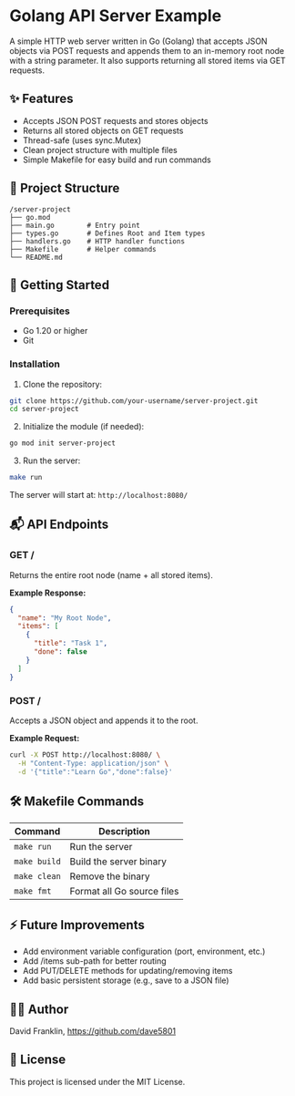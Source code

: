 # Golang API Server Example

A simple HTTP web server written in Go (Golang) that accepts JSON objects via POST requests and appends them to an in-memory root node with a string parameter. It also supports returning all stored items via GET requests.

## ✨ Features

- Accepts JSON POST requests and stores objects
- Returns all stored objects on GET requests
- Thread-safe (uses sync.Mutex)
- Clean project structure with multiple files
- Simple Makefile for easy build and run commands

## 📂 Project Structure

```
/server-project
├── go.mod
├── main.go        # Entry point
├── types.go       # Defines Root and Item types
├── handlers.go    # HTTP handler functions
├── Makefile       # Helper commands
└── README.md
```

## 🚀 Getting Started

### Prerequisites

- Go 1.20 or higher
- Git

### Installation

1. Clone the repository:
```bash
git clone https://github.com/your-username/server-project.git
cd server-project
```

2. Initialize the module (if needed):
```bash
go mod init server-project
```

3. Run the server:
```bash
make run
```

The server will start at: `http://localhost:8080/`

## 📬 API Endpoints

### GET /
Returns the entire root node (name + all stored items).

**Example Response:**
```json
{
  "name": "My Root Node",
  "items": [
    {
      "title": "Task 1",
      "done": false
    }
  ]
}
```

### POST /
Accepts a JSON object and appends it to the root.

**Example Request:**
```bash
curl -X POST http://localhost:8080/ \
  -H "Content-Type: application/json" \
  -d '{"title":"Learn Go","done":false}'
```

## 🛠 Makefile Commands

| Command | Description |
|---------|-------------|
| `make run` | Run the server |
| `make build` | Build the server binary |
| `make clean` | Remove the binary |
| `make fmt` | Format all Go source files |

## ⚡ Future Improvements

- Add environment variable configuration (port, environment, etc.)
- Add /items sub-path for better routing
- Add PUT/DELETE methods for updating/removing items
- Add basic persistent storage (e.g., save to a JSON file)

## 🧑‍💻 Author

David Franklin, https://github.com/dave5801

## 📜 License

This project is licensed under the MIT License.